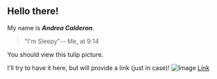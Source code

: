 ## Hello there!

My name is  ***Andrea Calderon***.
> "I'm Sleepy"-- Me, at 9:14

You should view this tulip picture. 

I'll try to have it here, but will provide a link (just in case)!
![Image](https://pyxis.nymag.com/v1/imgs/dc2/caf/9f8aa987cba82bd0b5db1b4677e49b01ca-Flowers.2x.rhorizontal.w700.jpg)
[Link](https://nymag.com/strategist/article/best-faux-flower-sculptures.html) 
